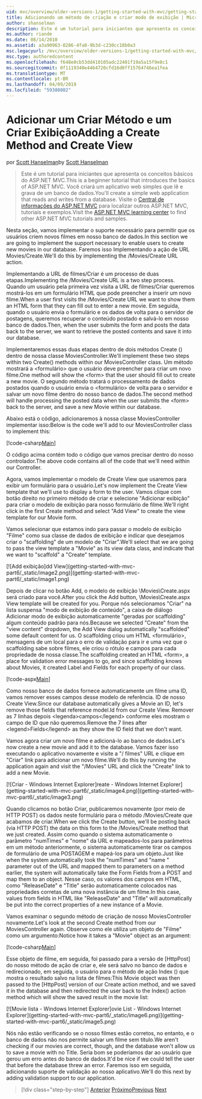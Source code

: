 ```yaml
---
uid: mvc/overview/older-versions-1/getting-started-with-mvc/getting-started-with-mvc-part6
title: Adicionando um método de criação e criar modo de exibição | Microsoft Docs
author: shanselman
description: Este é um tutorial para iniciantes que apresenta os conceitos básicos do ASP.NET MVC. Crie um aplicativo web simples que lê e grava de um banco de dados.
ms.author: riande
ms.date: 08/14/2010
ms.assetid: a3a90963-0286-4fa0-9b3d-c230cc18b0a3
msc.legacyurl: /mvc/overview/older-versions-1/getting-started-with-mvc/getting-started-with-mvc-part6
msc.type: authoredcontent
ms.openlocfilehash: f648e0cb53dd410105adc22401f19a5a15f9e8c1
ms.sourcegitcommit: 0f1119340e4464720cfd16d0ff15764746ea1fea
ms.translationtype: MT
ms.contentlocale: pt-BR
ms.lasthandoff: 04/09/2019
ms.locfileid: "59380802"
---
```

# <a name="adding-a-create-method-and-create-view"></a><span data-ttu-id="ac66f-104">Adicionar um Criar Método e um Criar Exibição</span><span class="sxs-lookup"><span data-stu-id="ac66f-104">Adding a Create Method and Create View</span></span>

<span data-ttu-id="ac66f-105">por [Scott Hanselman](https://github.com/shanselman)</span><span class="sxs-lookup"><span data-stu-id="ac66f-105">by [Scott Hanselman](https://github.com/shanselman)</span></span>

> <span data-ttu-id="ac66f-106">Este é um tutorial para iniciantes que apresenta os conceitos básicos do ASP.NET MVC.</span><span class="sxs-lookup"><span data-stu-id="ac66f-106">This is a beginner tutorial that introduces the basics of ASP.NET MVC.</span></span> <span data-ttu-id="ac66f-107">Você criará um aplicativo web simples que lê e grava de um banco de dados.</span><span class="sxs-lookup"><span data-stu-id="ac66f-107">You'll create a simple web application that reads and writes from a database.</span></span> <span data-ttu-id="ac66f-108">Visite o [Central de informações do ASP.NET MVC](../../../index.md) para localizar outros ASP.NET MVC, tutoriais e exemplos.</span><span class="sxs-lookup"><span data-stu-id="ac66f-108">Visit the [ASP.NET MVC learning center](../../../index.md) to find other ASP.NET MVC tutorials and samples.</span></span>


<span data-ttu-id="ac66f-109">Nesta seção, vamos implementar o suporte necessário para permitir que os usuários criem novos filmes em nosso banco de dados.</span><span class="sxs-lookup"><span data-stu-id="ac66f-109">In this section we are going to implement the support necessary to enable users to create new movies in our database.</span></span> <span data-ttu-id="ac66f-110">Faremos isso Implementando a ação de URL Movies/Create.</span><span class="sxs-lookup"><span data-stu-id="ac66f-110">We'll do this by implementing the /Movies/Create URL action.</span></span>

<span data-ttu-id="ac66f-111">Implementando a URL de filmes/Criar é um processo de duas etapas.</span><span class="sxs-lookup"><span data-stu-id="ac66f-111">Implementing the /Movies/Create URL is a two step process.</span></span> <span data-ttu-id="ac66f-112">Quando um usuário pela primeira vez visita a URL de filmes/Criar queremos mostrá-los em um formulário HTML que pode preencher a inserir um novo filme.</span><span class="sxs-lookup"><span data-stu-id="ac66f-112">When a user first visits the /Movies/Create URL we want to show them an HTML form that they can fill out to enter a new movie.</span></span> <span data-ttu-id="ac66f-113">Em seguida, quando o usuário envia o formulário e os dados de volta para o servidor de postagens, queremos recuperar o conteúdo postado e salvá-lo em nosso banco de dados.</span><span class="sxs-lookup"><span data-stu-id="ac66f-113">Then, when the user submits the form and posts the data back to the server, we want to retrieve the posted contents and save it into our database.</span></span>

<span data-ttu-id="ac66f-114">Implementaremos essas duas etapas dentro de dois métodos Create () dentro de nossa classe MoviesController.</span><span class="sxs-lookup"><span data-stu-id="ac66f-114">We'll implement these two steps within two Create() methods within our MoviesController class.</span></span> <span data-ttu-id="ac66f-115">Um método mostrará a &lt;formulário&gt; que o usuário deve preencher para criar um novo filme.</span><span class="sxs-lookup"><span data-stu-id="ac66f-115">One method will show the &lt;form&gt; that the user should fill out to create a new movie.</span></span> <span data-ttu-id="ac66f-116">O segundo método tratará o processamento de dados postados quando o usuário envia o &lt;formulário&gt; de volta para o servidor e salvar um novo filme dentro do nosso banco de dados.</span><span class="sxs-lookup"><span data-stu-id="ac66f-116">The second method will handle processing the posted data when the user submits the &lt;form&gt; back to the server, and save a new Movie within our database.</span></span>

<span data-ttu-id="ac66f-117">Abaixo está o código, adicionaremos à nossa classe MoviesController implementar isso:</span><span class="sxs-lookup"><span data-stu-id="ac66f-117">Below is the code we'll add to our MoviesController class to implement this:</span></span>

[!code-csharp[Main](getting-started-with-mvc-part6/samples/sample1.cs)]

<span data-ttu-id="ac66f-118">O código acima contém todo o código que vamos precisar dentro do nosso controlador.</span><span class="sxs-lookup"><span data-stu-id="ac66f-118">The above code contains all of the code that we'll need within our Controller.</span></span>

<span data-ttu-id="ac66f-119">Agora, vamos implementar o modelo de Create View que usaremos para exibir um formulário para o usuário.</span><span class="sxs-lookup"><span data-stu-id="ac66f-119">Let's now implement the Create View template that we'll use to display a form to the user.</span></span> <span data-ttu-id="ac66f-120">Vamos clique com botão direito no primeiro método de criar e selecione "Adicionar exibição" para criar o modelo de exibição para nosso formulário de filme.</span><span class="sxs-lookup"><span data-stu-id="ac66f-120">We'll right click in the first Create method and select "Add View" to create the view template for our Movie form.</span></span>

<span data-ttu-id="ac66f-121">Vamos selecionar que estamos indo para passar o modelo de exibição "Filme" como sua classe de dados de exibição e indicar que desejamos criar o "scaffolding" de um modelo de "Criar".</span><span class="sxs-lookup"><span data-stu-id="ac66f-121">We'll select that we are going to pass the view template a "Movie" as its view data class, and indicate that we want to "scaffold" a "Create" template.</span></span>

[![A<span data-ttu-id="ac66f-122">dd exibição]</span><span class="sxs-lookup"><span data-stu-id="ac66f-122">dd View]</span></span>(getting-started-with-mvc-part6/_static/image2.png)](getting-started-with-mvc-part6/_static/image1.png)

<span data-ttu-id="ac66f-123">Depois de clicar no botão Add, o modelo de exibição \Movies\Create.aspx será criado para você.</span><span class="sxs-lookup"><span data-stu-id="ac66f-123">After you click the Add button, \Movies\Create.aspx View template will be created for you.</span></span> <span data-ttu-id="ac66f-124">Porque nós selecionamos "Criar" na lista suspensa "modo de exibição de conteúdo", a caixa de diálogo Adicionar modo de exibição automaticamente "geradas por scaffolding" algum conteúdo padrão para nós.</span><span class="sxs-lookup"><span data-stu-id="ac66f-124">Because we selected "Create" from the "view content" dropdown, the Add View dialog automatically "scaffolded" some default content for us.</span></span> <span data-ttu-id="ac66f-125">O scaffolding criou um HTML &lt;formulário&gt;, mensagens de um local para o erro de validação para ir e uma vez que o scaffolding sabe sobre filmes, ele criou o rótulo e campos para cada propriedade de nossa classe.</span><span class="sxs-lookup"><span data-stu-id="ac66f-125">The scaffolding created an HTML &lt;form&gt;, a place for validation error messages to go, and since scaffolding knows about Movies, it created Label and Fields for each property of our class.</span></span>

[!code-aspx[Main](getting-started-with-mvc-part6/samples/sample2.aspx)]

<span data-ttu-id="ac66f-126">Como nosso banco de dados fornece automaticamente um filme uma ID, vamos remover esses campos desse modelo de referência. ID de nosso Create View.</span><span class="sxs-lookup"><span data-stu-id="ac66f-126">Since our database automatically gives a Movie an ID, let's remove those fields that reference model.Id from our Create View.</span></span> <span data-ttu-id="ac66f-127">Remover as 7 linhas depois &lt;legenda&gt;campos&lt;/legend&gt; conforme eles mostram o campo de ID que não queremos.</span><span class="sxs-lookup"><span data-stu-id="ac66f-127">Remove the 7 lines after &lt;legend&gt;Fields&lt;/legend&gt; as they show the ID field that we don't want.</span></span>

<span data-ttu-id="ac66f-128">Vamos agora criar um novo filme e adicioná-lo ao banco de dados.</span><span class="sxs-lookup"><span data-stu-id="ac66f-128">Let's now create a new movie and add it to the database.</span></span> <span data-ttu-id="ac66f-129">Vamos fazer isso executando o aplicativo novamente e visite a "/ filmes" URL e clique em "Criar" link para adicionar um novo filme.</span><span class="sxs-lookup"><span data-stu-id="ac66f-129">We'll do this by running the application again and visit the "/Movies" URL and click the "Create" link to add a new Movie.</span></span>

[![C<span data-ttu-id="ac66f-130">riar - Windows Internet Explorer]</span><span class="sxs-lookup"><span data-stu-id="ac66f-130">reate - Windows Internet Explorer]</span></span>(getting-started-with-mvc-part6/_static/image4.png)](getting-started-with-mvc-part6/_static/image3.png)

<span data-ttu-id="ac66f-131">Quando clicamos no botão Criar, publicaremos novamente (por meio de HTTP POST) os dados neste formulário para o método /Movies/Create que acabamos de criar.</span><span class="sxs-lookup"><span data-stu-id="ac66f-131">When we click the Create button, we'll be posting back (via HTTP POST) the data on this form to the /Movies/Create method that we just created.</span></span> <span data-ttu-id="ac66f-132">Assim como quando o sistema automaticamente o parâmetro "numTimes" e "nome" da URL e mapeados-los para parâmetros em um método anteriormente, o sistema automaticamente tirar os campos de formulário de uma POSTAGEM e mapeá-los para um objeto.</span><span class="sxs-lookup"><span data-stu-id="ac66f-132">Just like when the system automatically took the "numTimes" and "name " parameter out of the URL and mapped them to parameters on a method earlier, the system will automatically take the Form Fields from a POST and map them to an object.</span></span> <span data-ttu-id="ac66f-133">Nesse caso, os valores dos campos em HTML, como "ReleaseDate" e "Title" serão automaticamente colocados nas propriedades corretas de uma nova instância de um filme.</span><span class="sxs-lookup"><span data-stu-id="ac66f-133">In this case, values from fields in HTML like "ReleaseDate" and "Title" will automatically be put into the correct properties of a new instance of a Movie.</span></span>

<span data-ttu-id="ac66f-134">Vamos examinar o segundo método de criação de nosso MoviesController novamente.</span><span class="sxs-lookup"><span data-stu-id="ac66f-134">Let's look at the second Create method from our MoviesController again.</span></span> <span data-ttu-id="ac66f-135">Observe como ele utiliza um objeto de "Filme" como um argumento:</span><span class="sxs-lookup"><span data-stu-id="ac66f-135">Notice how it takes a "Movie" object as an argument:</span></span>

[!code-csharp[Main](getting-started-with-mvc-part6/samples/sample3.cs)]

<span data-ttu-id="ac66f-136">Esse objeto de filme, em seguida, foi passado para a versão de [HttpPost] do nosso método de ação de criar e, ele será salvo no banco de dados e redirecionado, em seguida, o usuário para o método de ação Index () que mostra o resultado salvo na lista de filmes:</span><span class="sxs-lookup"><span data-stu-id="ac66f-136">This Movie object was then passed to the [HttpPost] version of our Create action method, and we saved it in the database and then redirected the user back to the Index() action method which will show the saved result in the movie list:</span></span>

[![M<span data-ttu-id="ac66f-137">ovie lista - Windows Internet Explorer]</span><span class="sxs-lookup"><span data-stu-id="ac66f-137">ovie List - Windows Internet Explorer]</span></span>(getting-started-with-mvc-part6/_static/image6.png)](getting-started-with-mvc-part6/_static/image5.png)

<span data-ttu-id="ac66f-138">Nós não estão verificando se o nosso filmes estão corretos, no entanto, e o banco de dados não nos permite salvar um filme sem título.</span><span class="sxs-lookup"><span data-stu-id="ac66f-138">We aren't checking if our movies are correct, though, and the database won't allow us to save a movie with no Title.</span></span> <span data-ttu-id="ac66f-139">Seria bom se poderíamos dar ao usuário que gerou um erro antes do banco de dados.</span><span class="sxs-lookup"><span data-stu-id="ac66f-139">It'd be nice if we could tell the user that before the database threw an error.</span></span> <span data-ttu-id="ac66f-140">Faremos isso em seguida, adicionando suporte de validação ao nosso aplicativo.</span><span class="sxs-lookup"><span data-stu-id="ac66f-140">We'll do this next by adding validation support to our application.</span></span>

> [!div class="step-by-step"]
> <span data-ttu-id="ac66f-141">[Anterior](getting-started-with-mvc-part5.md)
> [Próximo](getting-started-with-mvc-part7.md)</span><span class="sxs-lookup"><span data-stu-id="ac66f-141">[Previous](getting-started-with-mvc-part5.md)
[Next](getting-started-with-mvc-part7.md)</span></span>
